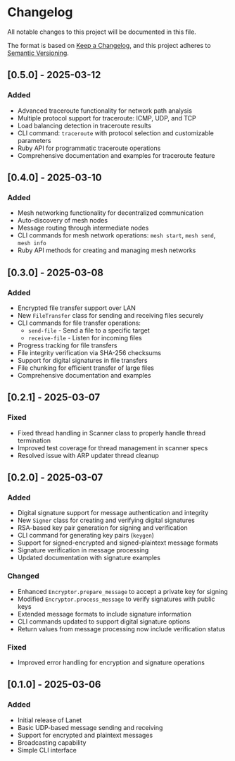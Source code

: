 # Changelog

All notable changes to this project will be documented in this file.

The format is based on [Keep a Changelog](https://keepachangelog.com/en/1.0.0/),
and this project adheres to [Semantic Versioning](https://semver.org/spec/v2.0.0.html).

## [0.5.0] - 2025-03-12

### Added
- Advanced traceroute functionality for network path analysis
- Multiple protocol support for traceroute: ICMP, UDP, and TCP
- Load balancing detection in traceroute results
- CLI command: `traceroute` with protocol selection and customizable parameters
- Ruby API for programmatic traceroute operations
- Comprehensive documentation and examples for traceroute feature

## [0.4.0] - 2025-03-10

### Added
- Mesh networking functionality for decentralized communication
- Auto-discovery of mesh nodes
- Message routing through intermediate nodes
- CLI commands for mesh network operations: `mesh start`, `mesh send`, `mesh info`
- Ruby API methods for creating and managing mesh networks

## [0.3.0] - 2025-03-08

### Added
- Encrypted file transfer support over LAN
- New `FileTransfer` class for sending and receiving files securely
- CLI commands for file transfer operations:
  - `send-file` - Send a file to a specific target
  - `receive-file` - Listen for incoming files
- Progress tracking for file transfers
- File integrity verification via SHA-256 checksums
- Support for digital signatures in file transfers
- File chunking for efficient transfer of large files
- Comprehensive documentation and examples

## [0.2.1] - 2025-03-07

### Fixed
- Fixed thread handling in Scanner class to properly handle thread termination
- Improved test coverage for thread management in scanner specs
- Resolved issue with ARP updater thread cleanup

## [0.2.0] - 2025-03-07

### Added
- Digital signature support for message authentication and integrity
- New `Signer` class for creating and verifying digital signatures
- RSA-based key pair generation for signing and verification
- CLI command for generating key pairs (`keygen`)
- Support for signed-encrypted and signed-plaintext message formats
- Signature verification in message processing
- Updated documentation with signature examples

### Changed
- Enhanced `Encryptor.prepare_message` to accept a private key for signing
- Modified `Encryptor.process_message` to verify signatures with public keys
- Extended message formats to include signature information
- CLI commands updated to support digital signature options
- Return values from message processing now include verification status

### Fixed
- Improved error handling for encryption and signature operations

## [0.1.0] - 2025-03-06

### Added
- Initial release of Lanet
- Basic UDP-based message sending and receiving
- Support for encrypted and plaintext messages
- Broadcasting capability
- Simple CLI interface
